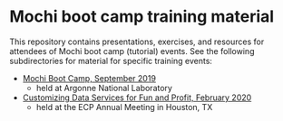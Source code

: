 # Mochi boot camp training material

This repository contains presentations, exercises, and resources for
attendees of Mochi boot camp (tutorial) events.  See the following
subdirectories for material for specific training events:

* [Mochi Boot Camp, September 2019](anl-2019/README.md)
    * held at Argonne National Laboratory
* [Customizing Data Services for Fun and Profit, February 2020](ecp-am-2020/README.md)
    * held at the ECP Annual Meeting in Houston, TX

